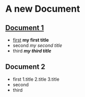# A new Document 

## [Document 1]()

+ [first]() **my first title**
+ second *my second title*
+ third ***my third title***


## Document 2

+ first
  1.title
  2.title
  3.title
+ second 
+ third
